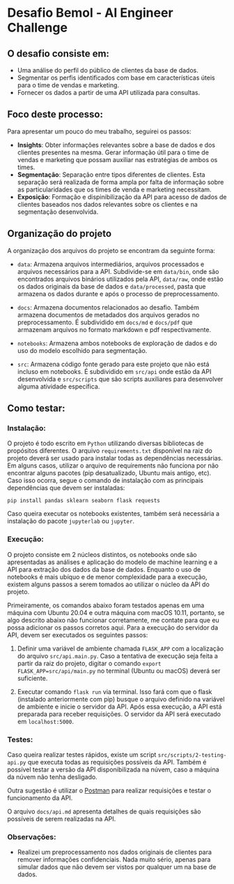 # Desafio Bemol - AI Engineer Challenge

## O desafio consiste em:

* Uma análise do perfil do público de clientes da base de dados.
* Segmentar os perfis identificados com base em características úteis para o time de vendas e marketing.
* Fornecer os dados a partir de uma API utilizada para consultas.

## Foco deste processo:

Para apresentar um pouco do meu trabalho, seguirei os passos:

* **Insights**: Obter informações relevantes sobre a base de dados e dos clientes presentes na mesma. Gerar informação útil para o time de vendas e marketing que possam auxiliar nas estratégias de ambos os times.
* **Segmentação**: Separação entre tipos diferentes de clientes. Esta separação será realizada de forma ampla por falta de informação sobre as particularidades que os times de venda e marketing necessitam.
* **Exposição**: Formação e dispinibilização da API para acesso de dados de clientes baseados nos dados relevantes sobre os clientes e na segmentação desenvolvida.

## Organização do projeto

A organização dos arquivos do projeto se encontram da seguinte forma:

* `data`: Armazena arquivos intermediários, arquivos processados e arquivos necessários para a API. Subdivide-se em `data/bin`, onde são encontrados arquivos binários utilizados pela API, `data/raw`, onde estão os dados originais da base de dados e `data/processed`, pasta que armazena os dados durante e após o processo de preprocessamento.

* `docs`: Armazena documentos relacionados ao desafio. Também armazena documentos de metadados dos arquivos gerados no preprocessamento. É subdividido em `docs/md` e `docs/pdf` que armazenam arquivos no formato markdown e pdf respectivamente.

* `notebooks`: Armazena ambos notebooks de exploração de dados e do uso do modelo escolhido para segmentação.

* `src`: Armazena código fonte gerado para este projeto que não está incluso em notebooks. É subdividido em `src/api` onde estão da API desenvolvida e `src/scripts` que são scripts auxiliares para desenvolver alguma atividade específica.

## Como testar:

### Instalação:

O projeto é todo escrito em `Python` utilizando diversas bibliotecas de propósitos diferentes. O arquivo `requirements.txt` disponível na raiz do projeto deverá ser usado para instalar todas as dependências necessárias. Em alguns casos, utilizar o arquivo de requirements não funciona por não encontrar alguns pacotes (pip desatualizado, Ubuntu mais antigo, etc). Caso isso ocorra, segue o comando de instalação com as principais dependências que devem ser instaladas:

`pip install pandas sklearn seaborn flask requests`

Caso queira executar os notebooks existentes, também será necessária a instalação do pacote `jupyterlab` ou `jupyter`.

### Execução:

O projeto consiste em 2 núcleos distintos, os notebooks onde são apresentadas as análises e aplicação do modelo de machine learning e a API para extração dos dados da base de dados. Enquanto o uso de notebooks é mais ubíquo e de menor complexidade para a execução, existem alguns passos a serem tomados ao utilizar o núcleo da API do projeto.

Primeiramente, os comandos abaixo foram testados apenas em uma máquina com Ubuntu 20.04 e outra máquina com macOS 10.11, portanto, se algo descrito abaixo não funcionar corretamente, me contate para que eu possa adicionar os passos corretos aqui. Para a execução do servidor da API, devem ser executados os seguintes passos:

1. Definir uma variável de ambiente chamada `FLASK_APP` com a localização do arquivo `src/api.main.py`. Caso a tentativa de execução seja feita a partir da raiz do projeto, digitar o comando `export FLASK_APP=src/api/main.py` no terminal (Ubuntu ou macOS) deverá ser suficiente.

2. Executar comando `flask run` via terminal. Isso fará com que o flask (instalado anteriormente com pip) busque o arquivo definido na variável de ambiente e inicie o servidor da API. Após essa execução, a API está preparada para receber requisições. O servidor da API será executado em `localhost:5000`.

### Testes:

Caso queira realizar testes rápidos, existe um script `src/scripts/2-testing-api.py` que executa todas as requisições possíveis da API. Também é possível testar a versão da API disponibilizada na núvem, caso a máquina da núvem não tenha desligado.

Outra sugestão é utilizar o [Postman](https://www.postman.com/) para realizar requisições e testar o funcionamento da API.

O arquivo `docs/api.md` apresenta detalhes de quais requisições são possíveis de serem realizadas na API.

### Observações:

* Realizei um preprocessamento nos dados originais de clientes para remover informações confidenciais. Nada muito sério, apenas para simular dados que não devem ser vistos por qualquer um na base de dados.
